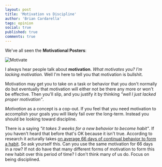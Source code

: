 ```yaml
---
layout: post
title: 'Motivation vs Discipline'
author: 'Brian Cardarella'
tags: opinion
social: true
published: true
comments: true
---
```


We've all seen the **Motivational Posters**:

![Motivate](/images/motivational-1.jpg)

I always hear people talk about
**motivation**. *What motivates you?* *I'm lacking motivation.* Well I'm
here to tell you that motivation is bullshit.

Motivation may get you to take on a task or behavior that you don't
normally do but eventually that motivation will either not be there any
more or won't be effective. Then you'll slip, and you justify it by
thinking *"well I just lacked proper motivation"*.

*Motivation* as a concept is a cop-out. If you feel that you need
motivation to accomplish your goals you will likely fail over the
long-term. Instead you should be looking toward discipline.

There is a saying *"it takes 3 weeks for a new behavior to become
habit"*. If you haven't heard that before that's OK because it isn't
true. According to research it acturally takes [on average 66 days of
continual behavior to form a
habit](http://www.huffingtonpost.com/james-clear/forming-new-habits_b_5104807.html).
So ask yourself this. Can you use the same motivation for 66 days in a
row? If not do have that many different forms of motivation to form this
new habit over this period of time? I don't think many of us do. Focus
on being disciplined.
